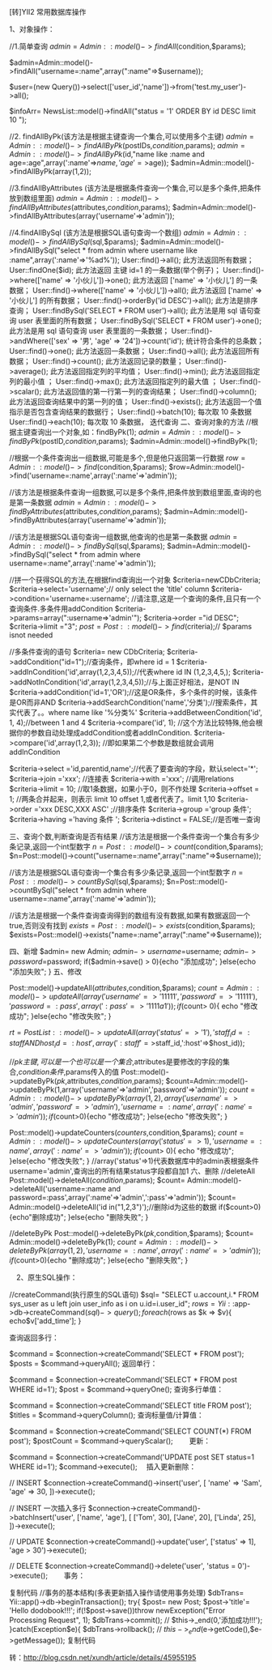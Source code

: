 [转]YII2 常用数据库操作

1、对象操作：

//1.简单查询
$admin=Admin::model()->findAll($condition,$params);

$admin=Admin::model()->findAll("username=:name",array(":name"=>$username));

$user=(new Query())->select(['user_id','name'])->from('test.my_user')->all();

$infoArr= NewsList::model()->findAll("status = '1' ORDER BY id DESC limit 10 ");


//2. findAllByPk(该方法是根据主键查询一个集合,可以使用多个主键)
$admin=Admin::model()->findAllByPk($postIDs,$condition,$params);
$admin=Admin::model()->findAllByPk($id,"name like :name and age=:age",array(':name'=>$name,'age'=>$age));
$admin=Admin::model()->findAllByPk(array(1,2));

//3.findAllByAttributes (该方法是根据条件查询一个集合,可以是多个条件,把条件放到数组里面)
$admin=Admin::model()->findAllByAttributes($attributes,$condition,$params);
$admin=Admin::model()->findAllByAttributes(array('username'=>'admin'));

//4.findAllBySql (该方法是根据SQL语句查询一个数组)
$admin=Admin::model()->findAllBySql($sql,$params);
$admin=Admin::model()->findAllBySql("select * from admin where username like :name",array(':name'=>'%ad%'));
User::find()->all();    此方法返回所有数据；
User::findOne($id);   此方法返回 主键 id=1  的一条数据(举个例子)；
User::find()->where(['name' => '小伙儿'])->one();   此方法返回 ['name' => '小伙儿'] 的一条数据；
User::find()->where(['name' => '小伙儿'])->all();   此方法返回 ['name' => '小伙儿'] 的所有数据；
User::find()->orderBy('id DESC')->all();   此方法是排序查询；
User::findBySql('SELECT * FROM user')->all();  此方法是用 sql  语句查询 user 表里面的所有数据；
User::findBySql('SELECT * FROM user')->one();  此方法是用 sql  语句查询 user 表里面的一条数据；
User::find()->andWhere(['sex' => '男', 'age' => '24'])->count('id');   统计符合条件的总条数；
User::find()->one();    此方法返回一条数据；
User::find()->all();    此方法返回所有数据；
User::find()->count();    此方法返回记录的数量；
User::find()->average();    此方法返回指定列的平均值；
User::find()->min();    此方法返回指定列的最小值 ；
User::find()->max();    此方法返回指定列的最大值 ；
User::find()->scalar();    此方法返回值的第一行第一列的查询结果；
User::find()->column();    此方法返回查询结果中的第一列的值；
User::find()->exists();    此方法返回一个值指示是否包含查询结果的数据行；
User::find()->batch(10);  每次取 10 条数据
User::find()->each(10);  每次取 10 条数据， 迭代查询
二、查询对象的方法
//根据主键查询出一个对象,如：findByPk(1);
$admin=Admin::model()->findByPk($postID,$condition,$params);
$admin=Admin::model()->findByPk(1);

//根据一个条件查询出一组数据,可能是多个,但是他只返回第一行数据
$row=Admin::model()->find($condition,$params);
$row=Admin::model()->find('username=:name',array(':name'=>'admin'));

//该方法是根据条件查询一组数据,可以是多个条件,把条件放到数组里面,查询的也是第一条数据
$admin=Admin::model()->findByAttributes($attributes,$condition,$params);
$admin=Admin::model()->findByAttributes(array('username'=>'admin'));

//该方法是根据SQL语句查询一组数据,他查询的也是第一条数据
$admin=Admin::model()->findBySql($sql,$params);
$admin=Admin::model()->findBySql("select * from admin where username=:name",array(':name'=>'admin'));

//拼一个获得SQL的方法,在根据find查询出一个对象
$criteria=newCDbCriteria;
$criteria->select='username';// only select the 'title' column
$criteria->condition='username=:username';    //请注意,这是一个查询的条件,且只有一个查询条件.多条件用addCondition
$criteria->params=array(":username=>'admin'");
$criteria->order ="id DESC";
$criteria->limit ="3";
$post=Post::model()->find($criteria);// $params isnot needed

//多条件查询的语句
$criteria= new CDbCriteria;
$criteria->addCondition("id=1");//查询条件，即where id = 1
$criteria->addInCondition('id',array(1,2,3,4,5));//代表where id IN (1,2,3,4,5,);
$criteria->addNotInCondition('id',array(1,2,3,4,5));//与上面正好相法，是NOT IN
$criteria->addCondition('id=1','OR');//这是OR条件，多个条件的时候，该条件是OR而非AND
$criteria->addSearchCondition('name','分类');//搜索条件，其实代表了。。where name like '%分类%'
$criteria->addBetweenCondition('id', 1, 4);//between 1 and 4
$criteria->compare('id', 1);   //这个方法比较特殊,他会根据你的参数自动处理成addCondition或者addInCondition.
$criteria->compare('id',array(1,2,3));   //即如果第二个参数是数组就会调用addInCondition


$criteria->select ='id,parentid,name';//代表了要查询的字段，默认select='*';
$criteria->join ='xxx'; //连接表
$criteria->with ='xxx'; //调用relations
$criteria->limit = 10;   //取1条数据，如果小于0，则不作处理
$criteria->offset = 1;  //两条合并起来，则表示 limit 10 offset 1,或者代表了。limit 1,10
$criteria->order ='xxx DESC,XXX ASC' ;//排序条件
$criteria->group ='group 条件';
$criteria->having ='having 条件 ';
$criteria->distinct = FALSE;//是否唯一查询


三、查询个数,判断查询是否有结果
//该方法是根据一个条件查询一个集合有多少条记录,返回一个int型数字
$n=Post::model()->count($condition,$params);
$n=Post::model()->count("username=:name",array(":name"=>$username));



//该方法是根据SQL语句查询一个集合有多少条记录,返回一个int型数字
$n=Post::model()->countBySql($sql,$params);
$n=Post::model()->countBySql("select * from admin where username=:name",array(':name'=>'admin'));



//该方法是根据一个条件查询查询得到的数组有没有数据,如果有数据返回一个true,否则没有找到
$exists=Post::model()->exists($condition,$params);
$exists=Post::model()->exists("name=:name",array(":name"=>$username));


四、新增
$admin= new Admin;
$admin->username =$username;
$admin->password =$password;
if($admin->save() > 0){echo "添加成功"; }else{echo "添加失败"; }
五、修改

Post::model()->updateAll($attributes,$condition,$params);
$count=Admin::model()->updateAll(array('username'=>'11111','password'=>'11111'),'password=:pass',array(':pass'=>'1111a1'));
if($count> 0){ echo "修改成功"; }else{echo "修改失败"; }

$rt= PostList::model()->updateAll(array('status'=>'1'),'staff_id=:staff AND host_id=:host',array(':staff'=>$staff_id,':host'=>$host_id));

//$pk主键,可以是一个也可以是一个集合,$attributes是要修改的字段的集合,$condition条件,$params传入的值
Post::model()->updateByPk($pk,$attributes,$condition,$params);
$count=Admin::model()->updateByPk(1,array('username'=>'admin','password'=>'admin'));
$count=Admin::model()->updateByPk(array(1,2),array('username'=>'admin','password'=>'admin'),'username=:name',array(':name'=>'admin'));
if($count>0){echo "修改成功"; }else{echo "修改失败"; }

Post::model()->updateCounters($counters,$condition,$params);
$count=Admin::model()->updateCounters(array('status'=>1),'username=:name',array(':name'=>'admin'));
if($count> 0){ echo "修改成功"; }else{echo "修改失败"; }
//array('status'=>1)代表数据库中的admin表根据条件username='admin',查询出的所有结果status字段都自加1
六、删除
//deleteAll
Post::model()->deleteAll($condition,$params);
$count= Admin::model()->deleteAll('username=:name and password=:pass',array(':name'=>'admin',':pass'=>'admin'));
$count= Admin::model()->deleteAll('id in("1,2,3")');//删除id为这些的数据
if($count>0){echo"删除成功"; }else{echo "删除失败"; }

//deleteByPk
Post::model()->deleteByPk($pk,$condition,$params);
$count= Admin::model()->deleteByPk(1);
$count=Admin::model()->deleteByPk(array(1,2),'username=:name',array(':name'=>'admin'));
if($count>0){echo "删除成功"; }else{echo "删除失败"; }
　　

　2、原生SQL操作：


//createCommand(执行原生的SQL语句)
$sql= "SELECT u.account,i.* FROM sys_user as u left join user_info as i on u.id=i.user_id";
$rows=Yii::$app->db->createCommand($sql)->query();
foreach($rows as $k => $v){
    echo$v['add_time'];
}

查询返回多行：

$command = $connection->createCommand('SELECT * FROM post');
$posts = $command->queryAll();
返回单行：

$command = $connection->createCommand('SELECT * FROM post WHERE id=1');
$post = $command->queryOne();
查询多行单值：

$command = $connection->createCommand('SELECT title FROM post');
$titles = $command->queryColumn();
查询标量值/计算值：

$command = $connection->createCommand('SELECT COUNT(*) FROM post');
$postCount = $command->queryScalar();
　　更新：

$command = $connection->createCommand('UPDATE post SET status=1 WHERE id=1');
$command->execute();
　插入更新删除：　


// INSERT
$connection->createCommand()->insert('user', [
    'name' => 'Sam',
    'age' => 30,
])->execute();

// INSERT 一次插入多行
$connection->createCommand()->batchInsert('user', ['name', 'age'], [
    ['Tom', 30],
    ['Jane', 20],
    ['Linda', 25],
])->execute();

// UPDATE
$connection->createCommand()->update('user', ['status' => 1], 'age > 30')->execute();

// DELETE
$connection->createCommand()->delete('user', 'status = 0')->execute();
　　事务：

复制代码
//事务的基本结构(多表更新插入操作请使用事务处理)
$dbTrans= Yii::app()->db->beginTransaction();
try{
    $post= new Post;
    $post->'title'= 'Hello dodobook!!!';
    if(!$post->save())throw newException("Error Processing Request", 1);
    $dbTrans->commit();
//  $this->_end(0,'添加成功!!!');
}catch(Exception$e){
    $dbTrans->rollback();
//  $this->_end($e->getCode(),$e->getMessage());
复制代码

转：http://blog.csdn.net/xundh/article/details/45955195

